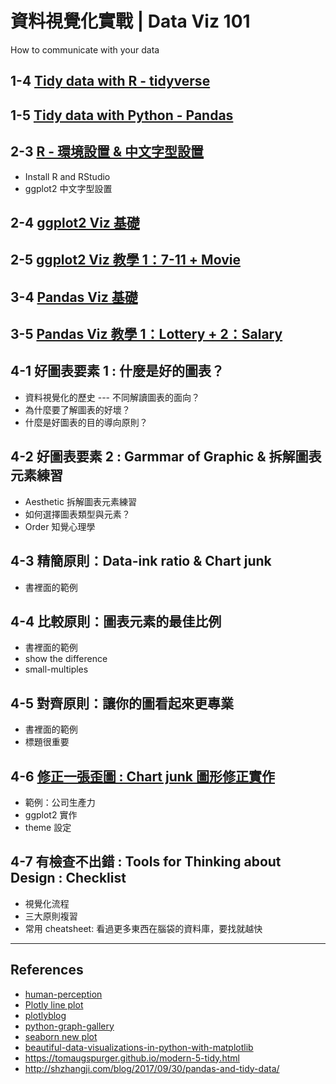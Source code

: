 # 資料視覺化實戰 | Data Viz 101

How to communicate with your data

## 1-4 [Tidy data with R - tidyverse](lecture-notes/R/R_tidydata.html)

## 1-5 [Tidy data with Python - Pandas](https://nbviewer.jupyter.org/github/leoluyi/Yotta_Viz101/blob/master/lecture-notes/python/pandas_tidy_data_pivot_unpivot.ipynb)

## 2-3 [R - 環境設置 & 中文字型設置](lecture-notes/R/ggplot2_chinese_font.html)

- Install R and RStudio
- ggplot2 中文字型設置

## 2-4 [ggplot2 Viz 基礎](lecture-notes/R/ggplot2_intro.html)

## 2-5 [ggplot2 Viz 教學 1：7-11 + Movie](lecture-notes/R/ggplot2_7-11+movie.html)

## 3-4 [Pandas Viz 基礎](https://nbviewer.jupyter.org/github/leoluyi/Yotta_Viz101/blob/master/lecture-notes/python/pandas_viz_tutorial.ipynb)

## 3-5 [Pandas Viz 教學 1：Lottery + 2：Salary](https://nbviewer.jupyter.org/github/leoluyi/Yotta_Viz101/blob/master/lecture-notes/python/lottery_salary.ipynb)

## 4-1 好圖表要素 1 : 什麼是好的圖表？

- 資料視覺化的歷史 --- 不同解讀圖表的面向？
- 為什麼要了解圖表的好壞？
- 什麼是好圖表的目的導向原則？

## 4-2 好圖表要素 2 : Garmmar of Graphic & 拆解圖表元素練習

- Aesthetic 拆解圖表元素練習
- 如何選擇圖表類型與元素？
- Order 知覺心理學

## 4-3 精簡原則：Data-ink ratio & Chart junk

- 書裡面的範例

## 4-4 比較原則：圖表元素的最佳比例

- 書裡面的範例
- show the difference
- small-multiples

## 4-5 對齊原則：讓你的圖看起來更專業

- 書裡面的範例
- 標題很重要

## 4-6 [修正一張歪圖 : Chart junk 圖形修正實作](lecture-notes/R/fix_charjunk.R)

- 範例：公司生產力
- ggplot2 實作
- theme 設定

## 4-7 有檢查不出錯 : Tools for Thinking about Design : Checklist

- 視覺化流程
- 三大原則複習
- 常用 cheatsheet: 看過更多東西在腦袋的資料庫，要找就越快

---

## References

- [human-perception](https://medium.com/@kennelliott/39-studies-about-human-perception-in-30-minutes-4728f9e31a73)
- [Plotly line plot](https://plot.ly/~balzer82/2)
- [plotlyblog](https://plotlyblog.tumblr.com/post/97004982472/5-plots-on-gender-you-have-to-see)
- [python-graph-gallery](https://python-graph-gallery.com/)
- [seaborn new plot](http://pbpython.com/seaborn09.html)
- [beautiful-data-visualizations-in-python-with-matplotlib](http://spartanideas.msu.edu/2014/06/28/how-to-make-beautiful-data-visualizations-in-python-with-matplotlib/)
- https://tomaugspurger.github.io/modern-5-tidy.html
- http://shzhangji.com/blog/2017/09/30/pandas-and-tidy-data/
